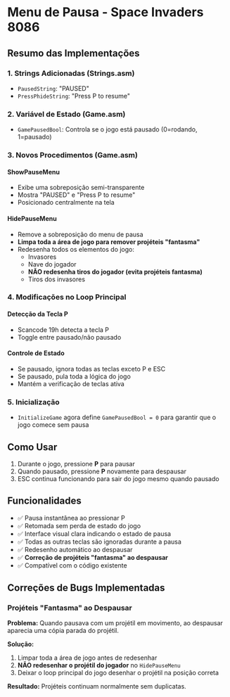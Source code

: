 # Menu de Pausa - Space Invaders 8086

## Resumo das Implementações

### 1. Strings Adicionadas (Strings.asm)
- `PausedString`: "PAUSED"
- `PressPhideString`: "Press P to resume"

### 2. Variável de Estado (Game.asm)
- `GamePausedBool`: Controla se o jogo está pausado (0=rodando, 1=pausado)

### 3. Novos Procedimentos (Game.asm)

#### ShowPauseMenu
- Exibe uma sobreposição semi-transparente
- Mostra "PAUSED" e "Press P to resume"
- Posicionado centralmente na tela

#### HidePauseMenu
- Remove a sobreposição do menu de pausa
- **Limpa toda a área de jogo para remover projéteis "fantasma"**
- Redesenha todos os elementos do jogo:
  - Invasores
  - Nave do jogador
  - **NÃO redesenha tiros do jogador (evita projéteis fantasma)**
  - Tiros dos invasores

### 4. Modificações no Loop Principal

#### Detecção da Tecla P
- Scancode 19h detecta a tecla P
- Toggle entre pausado/não pausado

#### Controle de Estado
- Se pausado, ignora todas as teclas exceto P e ESC
- Se pausado, pula toda a lógica do jogo
- Mantém a verificação de teclas ativa

### 5. Inicialização
- `InitializeGame` agora define `GamePausedBool = 0` para garantir que o jogo comece sem pausa

## Como Usar
1. Durante o jogo, pressione **P** para pausar
2. Quando pausado, pressione **P** novamente para despausar
3. ESC continua funcionando para sair do jogo mesmo quando pausado

## Funcionalidades
- ✅ Pausa instantânea ao pressionar P
- ✅ Retomada sem perda de estado do jogo
- ✅ Interface visual clara indicando o estado de pausa
- ✅ Todas as outras teclas são ignoradas durante a pausa
- ✅ Redesenho automático ao despausar
- ✅ **Correção de projéteis "fantasma" ao despausar**
- ✅ Compatível com o código existente

## Correções de Bugs Implementadas

### Projéteis "Fantasma" ao Despausar
**Problema:** Quando pausava com um projétil em movimento, ao despausar aparecia uma cópia parada do projétil.

**Solução:** 
1. Limpar toda a área de jogo antes de redesenhar
2. **NÃO redesenhar o projétil do jogador** no `HidePauseMenu`
3. Deixar o loop principal do jogo desenhar o projétil na posição correta

**Resultado:** Projéteis continuam normalmente sem duplicatas.
